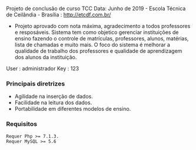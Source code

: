 
Projeto de conclusão de curso TCC Data: Junho de 2019  - Escola Técnica de Ceilândia - Brasília : http://etcdf.com.br/
  - Projeto aprovado com nota máxima, agradecimento a todos professores e resposáveis. 
Sistema tem como objetico gerenciar instituições de ensino fazendo o controle de matrículas, professores, alunos, matérias, lista de chamadas e muito mais. O foco do sistema é melhorar a qualidade de trabalho dos professores e qualidade de aprendizagem dos alunos da instituição.    

User : administrador
Key : 123

### Principais diretrizes

  - Agilidade na inserção de dados.
  - Facilidade na leitura dos dados.
  - Portabilidade em diferentes modelos de ensino.

### Requisitos

    Requer Php >= 7.1.3.
    Requer MySQL >= 5.6





